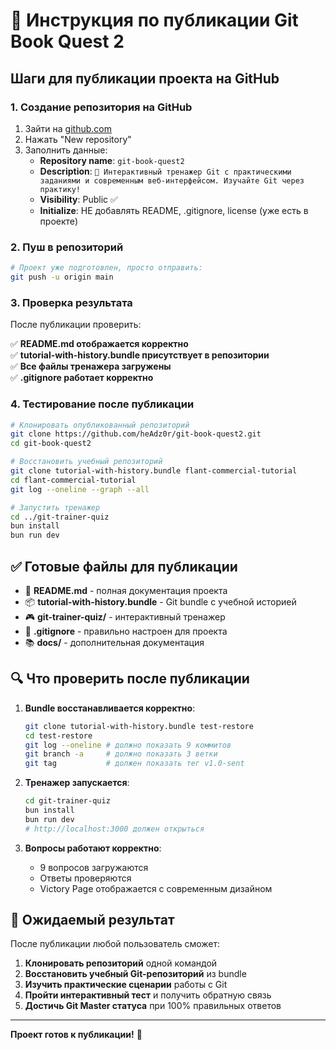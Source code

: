 # 🚀 Инструкция по публикации Git Book Quest 2

## Шаги для публикации проекта на GitHub

### 1. Создание репозитория на GitHub

1. Зайти на [github.com](https://github.com)
2. Нажать "New repository"
3. Заполнить данные:
   - **Repository name**: `git-book-quest2`
   - **Description**: `🚀 Интерактивный тренажер Git с практическими заданиями и современным веб-интерфейсом. Изучайте Git через практику!`
   - **Visibility**: Public ✅
   - **Initialize**: НЕ добавлять README, .gitignore, license (уже есть в проекте)

### 2. Пуш в репозиторий

```bash
# Проект уже подготовлен, просто отправить:
git push -u origin main
```

### 3. Проверка результата

После публикации проверить:

✅ **README.md отображается корректно**  
✅ **tutorial-with-history.bundle присутствует в репозитории**  
✅ **Все файлы тренажера загружены**  
✅ **.gitignore работает корректно**  

### 4. Тестирование после публикации

```bash
# Клонировать опубликованный репозиторий
git clone https://github.com/heAdz0r/git-book-quest2.git
cd git-book-quest2

# Восстановить учебный репозиторий
git clone tutorial-with-history.bundle flant-commercial-tutorial
cd flant-commercial-tutorial
git log --oneline --graph --all

# Запустить тренажер
cd ../git-trainer-quiz
bun install
bun run dev
```

## ✅ Готовые файлы для публикации

- 📄 **README.md** - полная документация проекта
- 📦 **tutorial-with-history.bundle** - Git bundle с учебной историей  
- 🎮 **git-trainer-quiz/** - интерактивный тренажер
- 🔧 **.gitignore** - правильно настроен для проекта
- 📚 **docs/** - дополнительная документация

## 🔍 Что проверить после публикации

1. **Bundle восстанавливается корректно**:
   ```bash
   git clone tutorial-with-history.bundle test-restore
   cd test-restore
   git log --oneline # должно показать 9 коммитов
   git branch -a     # должно показать 3 ветки
   git tag           # должен показать тег v1.0-sent
   ```

2. **Тренажер запускается**:
   ```bash
   cd git-trainer-quiz
   bun install
   bun run dev
   # http://localhost:3000 должен открыться
   ```

3. **Вопросы работают корректно**:
   - 9 вопросов загружаются
   - Ответы проверяются
   - Victory Page отображается с современным дизайном

## 🎯 Ожидаемый результат

После публикации любой пользователь сможет:

1. **Клонировать репозиторий** одной командой
2. **Восстановить учебный Git-репозиторий** из bundle  
3. **Изучить практические сценарии** работы с Git
4. **Пройти интерактивный тест** и получить обратную связь
5. **Достичь Git Master статуса** при 100% правильных ответов

---

**Проект готов к публикации!** 🚀